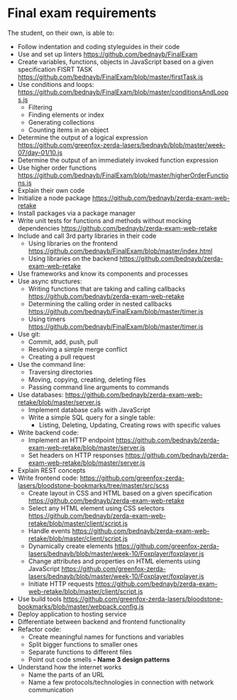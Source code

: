 # Final exam requirements

The student, on their own, is able to:
- Follow indentation and coding styleguides in their code
- Use and set up linters  https://github.com/bednayb/FinalExam
- Create variables, functions, objects in JavaScript based on a given specification
FISRT TASK https://github.com/bednayb/FinalExam/blob/master/firstTask.js
- Use conditions and loops: https://github.com/bednayb/FinalExam/blob/master/conditionsAndLoops.js
  - Filtering
  - Finding elements or index
  - Generating collections
  - Counting items in an object
- Determine the output of a logical expression https://github.com/greenfox-zerda-lasers/bednayb/blob/master/week-07/day-01/10.js
- Determine the output of an immediately invoked function expression
- Use higher order functions https://github.com/bednayb/FinalExam/blob/master/higherOrderFunctions.js
- Explain their own code
- Initialize a node package  https://github.com/bednayb/zerda-exam-web-retake
- Install packages via a package manager
- Write unit tests for functions and methods without mocking dependencies https://github.com/bednayb/zerda-exam-web-retake
- Include and call 3rd party libraries in their code
  - Using libraries on the frontend https://github.com/bednayb/FinalExam/blob/master/index.html
  - Using libraries on the backend https://github.com/bednayb/zerda-exam-web-retake
- Use frameworks and know its components and processes
- Use async structures:
  - Writing functions that are taking and calling callbacks
  https://github.com/bednayb/zerda-exam-web-retake
  - Determining the calling order in nested callbacks
  https://github.com/bednayb/FinalExam/blob/master/timer.js
  - Using timers
  https://github.com/bednayb/FinalExam/blob/master/timer.js
- Use git:
  - Commit, add, push, pull
  - Resolving a simple merge conflict
  - Creating a pull request
- Use the command line:
  - Traversing directories
  - Moving, copying, creating, deleting files
  - Passing command line arguments to commands
- Use databases:
https://github.com/bednayb/zerda-exam-web-retake/blob/master/server.js
  - Implement database calls with JavaScript
  - Write a simple SQL query for a single table:
    - Listing, Deleting, Updating, Creating rows with specific values
- Write backend code:
  - Implement an HTTP endpoint https://github.com/bednayb/zerda-exam-web-retake/blob/master/server.js
  - Set headers on HTTP responses https://github.com/bednayb/zerda-exam-web-retake/blob/master/server.js
- Explain REST concepts
- Write frontend code:
https://github.com/greenfox-zerda-lasers/bloodstone-bookmarks/tree/master/src/scss
  - Create layout in CSS and HTML based on a given specification
  https://github.com/bednayb/zerda-exam-web-retake
  - Select any HTML element using CSS selectors https://github.com/bednayb/zerda-exam-web-retake/blob/master/client/script.js
  - Handle events https://github.com/bednayb/zerda-exam-web-retake/blob/master/client/script.js
  - Dynamically create elements
  https://github.com/greenfox-zerda-lasers/bednayb/blob/master/week-10/Foxplayer/foxplayer.js
  - Change attributes and properties on HTML elements using JavaScript
  https://github.com/greenfox-zerda-lasers/bednayb/blob/master/week-10/Foxplayer/foxplayer.js
  - Initiate HTTP requests https://github.com/bednayb/zerda-exam-web-retake/blob/master/client/script.js
- Use build tools https://github.com/greenfox-zerda-lasers/bloodstone-bookmarks/blob/master/webpack.config.js
- Deploy application to hosting service
- Differentiate between backend and frontend functionality
- Refactor code:
  - Create meaningful names for functions and variables
  - Split bigger functions to smaller ones
  - Separate functions to different files
  - Point out code smells
**- Name 3 design patterns**
- Understand how the internet works
  - Name the parts of an URL
  - Name a few protocols/technologies in connection with network communication
